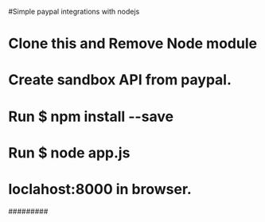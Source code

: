 #Simple paypal integrations with nodejs 
# Clone this and Remove Node module 
# Create sandbox API from paypal. 
# Run $ npm install --save 
# Run $ node app.js 
# loclahost:8000 in browser.
#########